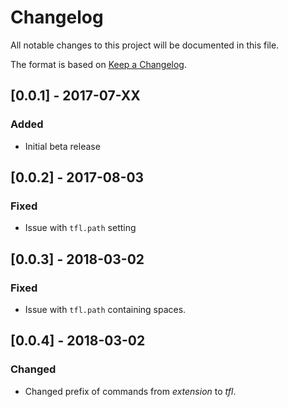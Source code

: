 # Changelog
All notable changes to this project will be documented in this file.

The format is based on [Keep a Changelog](http://keepachangelog.com/en/1.0.0/).

## [0.0.1] - 2017-07-XX
### Added
- Initial beta release

## [0.0.2] - 2017-08-03
### Fixed
- Issue with `tfl.path` setting

## [0.0.3] - 2018-03-02
### Fixed
- Issue with `tfl.path` containing spaces.

## [0.0.4] - 2018-03-02
### Changed
- Changed prefix of commands from *extension* to *tfl*.
